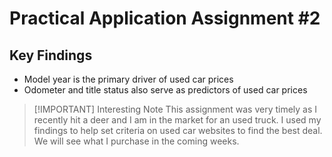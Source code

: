 # Practical Application Assignment #2

## Key Findings

- Model year is the primary driver of used car prices
- Odometer and title status also serve as predictors of used car prices


> [!IMPORTANT] Interesting Note
> This assignment was very timely as I recently hit a deer and I am in the
> market for an used truck. I used my findings to help set criteria on
> used car websites to find the best deal. We will see what I purchase
> in the coming weeks.